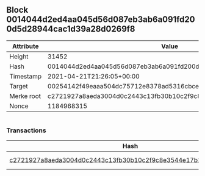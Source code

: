 ## Block 0014044d2ed4aa045d56d087eb3ab6a091fd200d5d28944cac1d39a28d0269f8

Attribute | Value
--- | ---
Height | 31452
Hash | 0014044d2ed4aa045d56d087eb3ab6a091fd200d5d28944cac1d39a28d0269f8
Timestamp | 2021-04-21T21:26:05+00:00
Target | 00254142f49eaaa504dc75712e8378ad5316cbcead634704b3734b6271167cc4
Merke root | c2721927a8aeda3004d0c2443c13fb30b10c2f9c8e3544e17b1dc144ca707d73
Nonce | 1184968315

```

```

### Transactions

Hash | Amount
--- | ---
[c2721927a8aeda3004d0c2443c13fb30b10c2f9c8e3544e17b1dc144ca707d73](c2721927a8aeda3004d0c2443c13fb30b10c2f9c8e3544e17b1dc144ca707d73.md) | 10.00000000 SKEPTI 
